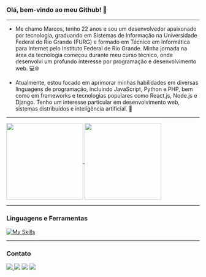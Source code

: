 ### Olá, bem-vindo ao meu Github! 👋
<div>

______________________________________________________________________________________
  
</div>

- Me chamo Marcos, tenho 22 anos e sou um desenvolvedor apaixonado por tecnologia, graduando em Sistemas de Informação na Universidade Federal do Rio Grande (FURG) e formado em Técnico em Informática para Internet pelo Instituto Federal de Rio Grande. Minha jornada na área da tecnologia começou durante meu curso técnico, onde desenvolvi um profundo interesse por programação e desenvolvimento web. 💻🌐

- Atualmente, estou focado em aprimorar minhas habilidades em diversas linguagens de programação, incluindo JavaScript, Python e PHP, bem como em frameworks e tecnologias populares como React.js, Node.js e Django. Tenho um interesse particular em desenvolvimento web, sistemas distribuídos e inteligência artificial. 🚀

<div>

______________________________________________________________________________________
  
</div>

<a href="https://github.com/marviii/github-readme-stats">
  <img height=200 align="center" src="https://github-readme-stats.vercel.app/api?username=marviii&theme=radical&rank_icon=github" />
</a>
<a href="https://github.com/marviii/convoychat">
  <img height=200 align="center" src="https://github-readme-stats.vercel.app/api/top-langs?username=marviii&layout=compact&langs_count=8&card_width=320&theme=radical" />
</a>
<div>

______________________________________________________________________________________
  
</div>

### Linguagens e Ferramentas
[![My Skills](https://skillicons.dev/icons?i=js,html,css,php,py,nodejs,mysql,laravel,git)](https://skillicons.dev)

<div>

______________________________________________________________________________________
  
</div>

### Contato

<div> 
  <a href="https://www.facebook.com/mavizss/" target="_blank"><img src="https://img.shields.io/badge/Facebook-%231877F2.svg?style=for-the-badge&logo=Facebook&logoColor=white"</a>
  <a href="https://instagram.com/marv01_" target="_blank"><img src="https://img.shields.io/badge/-Instagram-%23E4405F?style=for-the-badge&logo=instagram&logoColor=white" target="_blank"></a>
  <a href = "mailto:mcopellofreitas@hotmail.com"><img src="https://img.shields.io/badge/-Gmail-%23333?style=for-the-badge&logo=gmail&logoColor=white" target="_blank"></a>
  <a href="https://www.linkedin.com/in/marviii/" target="_blank"><img src="https://img.shields.io/badge/-LinkedIn-%230077B5?style=for-the-badge&logo=linkedin&logoColor=white" target="_blank"></a> 
  
</div>
